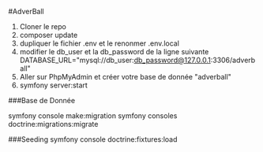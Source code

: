 #AdverBall

1) Cloner le repo 
2) composer update
3) dupliquer le fichier .env et le renonmer .env.local
4) modifier le db_user et la db_password de la ligne suivante
   DATABASE_URL="mysql://db_user:db_password@127.0.0.1:3306/adverball"
5) Aller sur PhpMyAdmin et créer votre base de donnée "adverball"
6) symfony server:start 

###Base de Donnée

symfony console make:migration
symfony consoles doctrine:migrations:migrate

###Seeding
symfony console doctrine:fixtures:load


